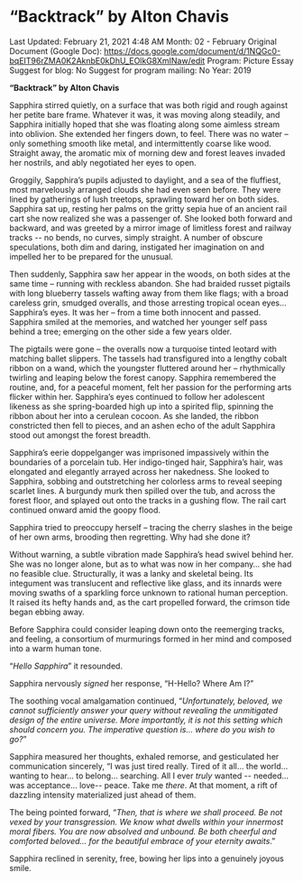 # “Backtrack” by Alton Chavis

Last Updated: February 21, 2021 4:48 AM
Month: 02 - February
Original Document (Google Doc): https://docs.google.com/document/d/1NQGc0-bqEIT96rZMA0K2AknbE0kDhU_EOlkG8XmINaw/edit
Program: Picture Essay
Suggest for blog: No
Suggest for program mailing: No
Year: 2019

**“Backtrack” by Alton Chavis**

Sapphira stirred quietly, on a surface that was both rigid and rough against her petite bare frame. Whatever it was, it was moving along steadily, and Sapphira initially hoped that she was floating along some aimless stream into oblivion. She extended her fingers down, to feel. There was no water – only something smooth like metal, and intermittently coarse like wood. Straight away, the aromatic mix of morning dew and forest leaves invaded her nostrils, and ably negotiated her eyes to open.

Groggily, Sapphira’s pupils adjusted to daylight, and a sea of the fluffiest, most marvelously arranged clouds she had even seen before. They were lined by gatherings of lush treetops, sprawling toward her on both sides. Sapphira sat up, resting her palms on the gritty sepia hue of an ancient rail cart she now realized she was a passenger of. She looked both forward and backward, and was greeted by a mirror image of limitless forest and railway tracks -- no bends, no curves, simply straight. A number of obscure speculations, both dim and daring, instigated her imagination on and impelled her to be prepared for the unusual.

Then suddenly, Sapphira saw her appear in the woods, on both sides at the same time – running with reckless abandon. She had braided russet pigtails with long blueberry tassels wafting away from them like flags; with a broad careless grin, smudged overalls, and those arresting tropical ocean eyes… Sapphira’s eyes. It was her – from a time both innocent and passed. Sapphira smiled at the memories, and watched her younger self pass behind a tree; emerging on the other side a few years older.

The pigtails were gone – the overalls now a turquoise tinted leotard with matching ballet slippers. The tassels had transfigured into a lengthy cobalt ribbon on a wand, which the youngster fluttered around her – rhythmically twirling and leaping below the forest canopy. Sapphira remembered the routine, and, for a peaceful moment, felt her passion for the performing arts flicker within her. Sapphira’s eyes continued to follow her adolescent likeness as she spring-boarded high up into a spirited flip, spinning the ribbon about her into a cerulean cocoon. As she landed, the ribbon constricted then fell to pieces, and an ashen echo of the adult Sapphira stood out amongst the forest breadth.

Sapphira’s eerie doppelganger was imprisoned impassively within the boundaries of a porcelain tub. Her indigo-tinged hair, Sapphira’s hair, was elongated and elegantly arrayed across her nakedness. She looked to Sapphira, sobbing and outstretching her colorless arms to reveal seeping scarlet lines. A burgundy murk then spilled over the tub, and across the forest floor, and splayed out onto the tracks in a gushing flow. The rail cart continued onward amid the goopy flood.

Sapphira tried to preoccupy herself – tracing the cherry slashes in the beige of her own arms, brooding then regretting. Why had she done it?

Without warning, a subtle vibration made Sapphira’s head swivel behind her. She was no longer alone, but as to what was now in her company… she had no feasible clue. Structurally, it was a lanky and skeletal being. Its integument was translucent and reflective like glass, and its innards were moving swaths of a sparkling force unknown to rational human perception. It raised its hefty hands and, as the cart propelled forward, the crimson tide began ebbing away.

Before Sapphira could consider leaping down onto the reemerging tracks, and feeling, a consortium of murmurings formed in her mind and composed into a warm human tone.

“*Hello Sapphira*” it resounded.

Sapphira nervously *signed* her response, “H-Hello? Where Am I?”

The soothing vocal amalgamation continued, “*Unfortunately, beloved, we cannot sufficiently answer your query without revealing the unmitigated design of the entire universe. More importantly, it is not this setting which should concern you. The imperative question is… where do you wish to go?*”

Sapphira measured her thoughts, exhaled remorse, and gesticulated her communication sincerely, “I was just tired really. Tired of it all… the world… wanting to hear… to belong… searching. All I ever *truly* wanted -- needed… was acceptance… love-- peace. Take me *there*. At that moment, a rift of dazzling intensity materialized just ahead of them.

The being pointed forward, “*Then, that is where we shall proceed. Be not vexed by your transgression. We know what dwells within your innermost moral fibers. You are now absolved and unbound. Be both cheerful and comforted beloved… for the beautiful embrace of your eternity awaits*.”

Sapphira reclined in serenity, free, bowing her lips into a genuinely joyous smile.